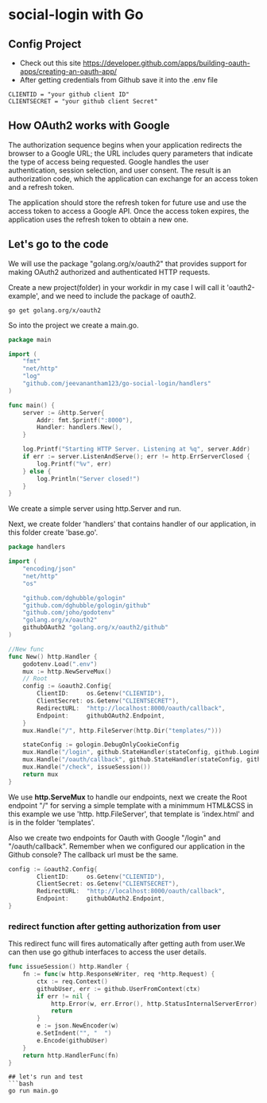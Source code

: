 # social-login with Go

 
 
## Config Project
* Check out this site https://developer.github.com/apps/building-oauth-apps/creating-an-oauth-app/
* After getting credentials from Github save it into the .env file

```.env
CLIENTID = "your github client ID"
CLIENTSECRET = "your github client Secret"
```


## How OAuth2 works with Google
The authorization sequence begins when your application redirects the browser to a Google URL; the URL includes query parameters that indicate the type of access being requested. Google handles the user authentication, session selection, and user consent. The result is an authorization code, which the application can exchange for an access token and a refresh token.

The application should store the refresh token for future use and use the access token to access a Google API. Once the access token expires, the application uses the refresh token to obtain a new one.


## Let's go to the code
We will use the package "golang.org/x/oauth2" that provides support for making OAuth2 authorized and authenticated HTTP requests.

Create a new project(folder) in your workdir in my case I will call it 'oauth2-example', and we need to include the package of oauth2.

`go get golang.org/x/oauth2`


So into the project we create a main.go.

```go
package main

import (
	"fmt"
	"net/http"
	"log"
	"github.com/jeevanantham123/go-social-login/handlers"
)

func main() {
	server := &http.Server{
		Addr: fmt.Sprintf(":8000"),
		Handler: handlers.New(),
	}

	log.Printf("Starting HTTP Server. Listening at %q", server.Addr)
	if err := server.ListenAndServe(); err != http.ErrServerClosed {
		log.Printf("%v", err)
	} else {
		log.Println("Server closed!")
	}
}

```
We create a simple server using http.Server and run.

Next, we create folder 'handlers' that contains handler of our application, in this folder create 'base.go'.

```go
package handlers

import (
	"encoding/json"
	"net/http"
	"os"

	"github.com/dghubble/gologin"
	"github.com/dghubble/gologin/github"
	"github.com/joho/godotenv"
	"golang.org/x/oauth2"
	githubOAuth2 "golang.org/x/oauth2/github"
)

//New func
func New() http.Handler {
	godotenv.Load(".env")
	mux := http.NewServeMux()
	// Root
	config := &oauth2.Config{
		ClientID:     os.Getenv("CLIENTID"),
		ClientSecret: os.Getenv("CLIENTSECRET"),
		RedirectURL:  "http://localhost:8000/oauth/callback",
		Endpoint:     githubOAuth2.Endpoint,
	}
	mux.Handle("/", http.FileServer(http.Dir("templates/")))

	stateConfig := gologin.DebugOnlyCookieConfig
	mux.Handle("/login", github.StateHandler(stateConfig, github.LoginHandler(config, nil)))
	mux.Handle("/oauth/callback", github.StateHandler(stateConfig, github.CallbackHandler(config, issueSession(), nil)))
	mux.Handle("/check", issueSession())
	return mux
}
```

We use **http.ServeMux** to handle our endpoints, next we create the Root endpoint "/" for serving a simple template with a minimmum HTML&CSS in this example we use 'http. http.FileServer', that template is 'index.html' and is in the folder 'templates'.

Also we create two endpoints for Oauth with Google "/login" and "/oauth/callback". Remember when we configured our application in the Github console? The callback url must be the same.


```go
config := &oauth2.Config{
		ClientID:     os.Getenv("CLIENTID"),
		ClientSecret: os.Getenv("CLIENTSECRET"),
		RedirectURL:  "http://localhost:8000/oauth/callback",
		Endpoint:     githubOAuth2.Endpoint,
}
```


### redirect function after getting authorization from user
This redirect func will fires automatically after getting auth from user.We can then use go github interfaces to access the user details.

```go
func issueSession() http.Handler {
	fn := func(w http.ResponseWriter, req *http.Request) {
		ctx := req.Context()
		githubUser, err := github.UserFromContext(ctx)
		if err != nil {
			http.Error(w, err.Error(), http.StatusInternalServerError)
			return
		}
		e := json.NewEncoder(w)
		e.SetIndent("", "  ")
		e.Encode(githubUser)
	}
	return http.HandlerFunc(fn)
}
```

```
## let's run and test
```bash
go run main.go
```
